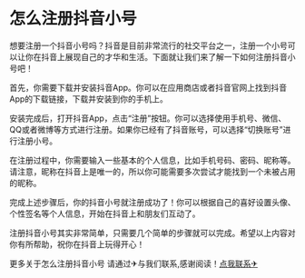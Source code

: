 # 怎么注册抖音小号

想要注册一个抖音小号吗？抖音是目前非常流行的社交平台之一，注册一个小号可以让你在抖音上展现自己的才华和生活。下面就让我们来了解一下如何注册抖音小号吧！

首先，你需要下载并安装抖音App。你可以在应用商店或者抖音官网上找到抖音App的下载链接，下载并安装到你的手机上。

安装完成后，打开抖音App，点击“注册”按钮。你可以选择使用手机号、微信、QQ或者微博等方式进行注册。如果你已经有了抖音账号，可以选择“切换账号”进行注册小号。

在注册过程中，你需要输入一些基本的个人信息，比如手机号码、密码、昵称等。请注意，昵称在抖音上是唯一的，所以你可能需要多次尝试才能找到一个未被占用的昵称。

完成上述步骤后，你的抖音小号就注册成功了！你可以根据自己的喜好设置头像、个性签名等个人信息，开始在抖音上和朋友们互动了。

注册抖音小号其实非常简单，只需要几个简单的步骤就可以完成。希望以上内容对你有所帮助，祝你在抖音上玩得开心！

更多关于怎么注册抖音小号 请通过✈与我们联系,感谢阅读！[点我联系✈](https://ai.G208.com)